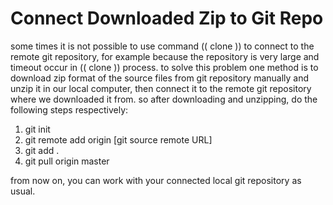 # Connect Downloaded Zip to Git Repo

some times it is not possible to use command (( clone )) to connect to the remote git repository, for example because the repository is very large and timeout occur in (( clone )) process. to solve this problem one method is to download zip format of the source files from git repository manually and unzip it in our local computer, then connect it to the remote git repository where we downloaded it from. so after downloading and unzipping, do the following steps respectively:

1. git init
2. git remote add origin [git source remote URL]
3. git add .
4. git pull origin master 

from now on, you can work with your connected local git repository as usual.
